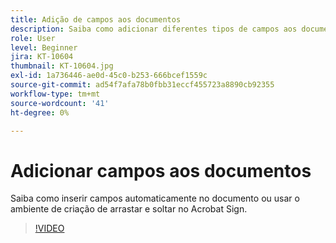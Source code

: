 ```yaml
---
title: Adição de campos aos documentos
description: Saiba como adicionar diferentes tipos de campos aos documentos
role: User
level: Beginner
jira: KT-10604
thumbnail: KT-10604.jpg
exl-id: 1a736446-ae0d-45c0-b253-666bcef1559c
source-git-commit: ad54f7afa78b0fbb31eccf455723a8890cb92355
workflow-type: tm+mt
source-wordcount: '41'
ht-degree: 0%

---
```


# Adicionar campos aos documentos

Saiba como inserir campos automaticamente no documento ou usar o ambiente de criação de arrastar e soltar no Acrobat Sign.

>[!VIDEO](https://video.tv.adobe.com/v/346620?quality=12&learn=on&hidetitle=true)
